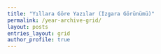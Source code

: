 ```yaml
---
title: "Yıllara Göre Yazılar (Izgara Görünümü)"
permalink: /year-archive-grid/
layout: posts
entries_layout: grid
author_profile: true
---
```


